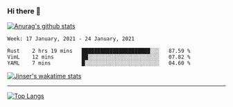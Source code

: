 ### Hi there 👋

[![Anurag's github stats](https://github-readme-stats.vercel.app/api?username=jinserrr&show_icons=true)](https://github.com/anuraghazra/github-readme-stats)


<!--START_SECTION:waka-->
```text
Week: 17 January, 2021 - 24 January, 2021

Rust    2 hrs 19 mins   ██████████████████████░░░   87.59 % 
VimL    12 mins         ██░░░░░░░░░░░░░░░░░░░░░░░   07.82 % 
YAML    7 mins          █░░░░░░░░░░░░░░░░░░░░░░░░   04.60 % 
```
<!--END_SECTION:waka-->

[![Jinser's wakatime stats](https://github-readme-stats.vercel.app/api/wakatime?username=jinser)](https://github.com/anuraghazra/github-readme-stats)

***

[![Top Langs](https://github-readme-stats.vercel.app/api/top-langs/?username=jinserrr)](https://github.com/anuraghazra/github-readme-stats)
